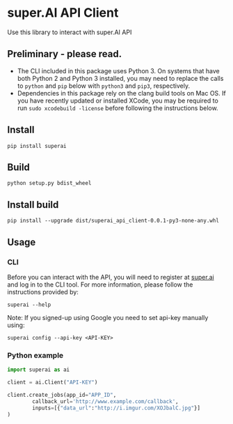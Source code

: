 # super.AI API Client

Use this library to interact with super.AI API

## Preliminary - please read.

- The CLI included in this package uses Python 3. On systems that have both Python 2 and Python 3 installed, you may need to replace the calls to `python` and `pip` below with `python3` and `pip3`, respectively.
- Dependencies in this package rely on the clang build tools on Mac OS. If you have recently updated or installed XCode, you may be required to run `sudo xcodebuild -license` before following the instructions below.

## Install
```
pip install superai
```

## Build

```
python setup.py bdist_wheel
```

## Install build

```
pip install --upgrade dist/superai_api_client-0.0.1-py3-none-any.whl
```

## Usage

### CLI

Before you can interact with the API, you will need to register at [super.ai](https://super.ai) and log in to the CLI tool. For more information, please follow the instructions provided by:

```
superai --help
```
Note: If you signed-up using Google you need to set api-key manually using:
```
superai config --api-key <API-KEY>
```
### Python example

```python
import superai as ai

client = ai.Client("API-KEY")

client.create_jobs(app_id="APP_ID",
		callback_url='http://www.example.com/callback',
		inputs=[{"data_url":"http://i.imgur.com/XOJbalC.jpg"}]
)

```
